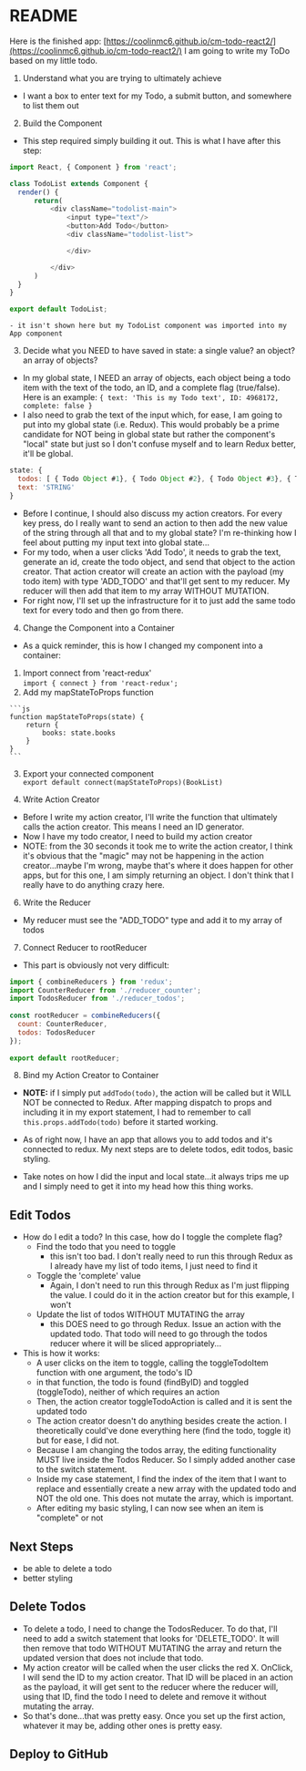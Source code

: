 # README

Here is the finished app: [https://coolinmc6.github.io/cm-todo-react2/](https://coolinmc6.github.io/cm-todo-react2/)
I am going to write my ToDo based on my little todo.

1. Understand what you are trying to ultimately achieve
  - I want a box to enter text for my Todo, a submit button, and somewhere to list them out
2. Build the Component
  - This step required simply building it out.  This is what I have after this step:
  ```js
  import React, { Component } from 'react';

  class TodoList extends Component {
  	render() {
  		return(
  			<div className="todolist-main">
  				<input type="text"/>
  				<button>Add Todo</button>
  				<div className="todolist-list">

  				</div>

  			</div>
  		)
  	}
  }

  export default TodoList;
  ```



    - it isn't shown here but my TodoList component was imported into my App component

3. Decide what you NEED to have saved in state: a single value? an object? an array of objects?
  - In my global state, I NEED an array of objects, each object being a todo item with the text of the todo, 
  an ID, and a complete flag (true/false).  Here is an example:
  `{ text: 'This is my Todo text', ID: 4968172, complete: false }`
  - I also need to grab the text of the input which, for ease, I am going to put into my global state (i.e. Redux).
  This would probably be a prime candidate for NOT being in global state but rather the component's "local" state but
  just so I don't confuse myself and to learn Redux better, it'll be global.

  ```js
  state: {
  	todos: [ { Todo Object #1}, { Todo Object #2}, { Todo Object #3}, { Todo Object #4}, ],
  	text: 'STRING'
  }
  ```

  - Before I continue, I should also discuss my action creators.  For every key press, do I really want to send an action
  to then add the new value of the string through all that and to my global state?  I'm re-thinking how I feel about putting
  my input text into global state...
  - For my todo, when a user clicks 'Add Todo', it needs to grab the text, generate an id, create the todo object, and send that 
  object to the action creator.  That action creator will create an action with the payload (my todo item) with type 'ADD_TODO'
  and that'll get sent to my reducer.  My reducer will then add that item to my array WITHOUT MUTATION.
  - For right now, I'll set up the infrastructure for it to just add the same todo text for every todo and then go from there.


4. Change the Component into a Container
  - As a quick reminder, this is how I changed my component into a container:
  1. Import connect from 'react-redux'					
  	`import { connect } from 'react-redux';`				
  2. Add my mapStateToProps function		

  	```js
  	function mapStateToProps(state) {				
  		return {			
  			books: state.books		
  		}			
  	}
  	```				
  
  3. Export your connected component					
  	`export default connect(mapStateToProps)(BookList)`


5. Write Action Creator
  - Before I write my action creator, I'll write the function that ultimately calls the action creator.  This means I need
  an ID generator.
  - Now I have my todo creator, I need to build my action creator
  - NOTE: from the 30 seconds it took me to write the action creator, I think it's obvious that the "magic" may not be happening
  in the action creator...maybe I'm wrong, maybe that's where it does happen for other apps, but for this one, I am simply returning
  an object.  I don't think that I really have to do anything crazy here.


6. Write the Reducer
  - My reducer must see the "ADD_TODO" type and add it to my array of todos


7. Connect Reducer to rootReducer
  - This part is obviously not very difficult:
  
  ```js
  import { combineReducers } from 'redux';
  import CounterReducer from './reducer_counter';	
  import TodosReducer from './reducer_todos';
  	
  const rootReducer = combineReducers({	
  	count: CounterReducer,
  	todos: TodosReducer
  });	
  	
  export default rootReducer;	
  ```

8. Bind my Action Creator to Container
  - **NOTE:** if I simply put `addTodo(todo)`, the action will be called but it WILL NOT be connected to Redux.  After mapping
  dispatch to props and including it in my export statement, I had to remember to call `this.props.addTodo(todo)` before it started
  working.

- As of right now, I have an app that allows you to add todos and it's connected to redux.  My next steps are to delete todos, 
edit todos, basic styling.
- Take notes on how I did the input and local state...it always trips me up and I simply need to get it into my head how this 
thing works.


## Edit Todos
- How do I edit a todo?  In this case, how do I toggle the complete flag?
  - Find the todo that you need to toggle
    - this isn't too bad.  I don't really need to run this through Redux as I already have my list of todo items, I just need to
    find it
  - Toggle the 'complete' value
    - Again, I don't need to run this through Redux as I'm just flipping the value.  I could do it in the action creator but for
    this example, I won't
  - Update the list of todos WITHOUT MUTATING the array
    - this DOES need to go through Redux. Issue an action with the updated todo.  That todo will need to go through the todos 
    reducer where it will be sliced appropriately...
- This is how it works:
  - A user clicks on the item to toggle, calling the toggleTodoItem function with one argument, the todo's ID
  - in that function, the todo is found (findByID) and toggled (toggleTodo), neither of which requires an action
  - Then, the action creator toggleTodoAction is called and it is sent the updated todo
  - The action creator doesn't do anything besides create the action.  I theoretically could've done everything here (find
  the todo, toggle it) but for ease, I did not.
  - Because I am changing the todos array, the editing functionality MUST live inside the Todos Reducer.  So I simply added
  another case to the switch statement.
  - Inside my case statement, I find the index of the item that I want to replace and essentially create a new array with
  the updated todo and NOT the old one.  This does not mutate the array, which is important.
  - After editing my basic styling, I can now see when an item is "complete" or not

## Next Steps
- be able to delete a todo
- better styling

## Delete Todos
- To delete a todo, I need to change the TodosReducer.  To do that, I'll need to add a switch statement that looks for
'DELETE_TODO'.  It will then remove that todo WITHOUT MUTATING the array and return the updated version that does not 
include that todo.
- My action creator will be called when the user clicks the red X.  OnClick, I will send the ID to my action creator.  That
ID will be placed in an action as the payload, it will get sent to the reducer where the reducer will, using that ID, 
find the todo I need to delete and remove it without mutating the array.
- So that's done...that was pretty easy.  Once you set up the first action, whatever it may be, adding other ones is pretty
easy.

## Deploy to GitHub









